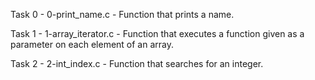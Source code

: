 Task 0 - 0-print_name.c - Function that prints a name.

Task 1 - 1-array_iterator.c - Function that executes a function given as a parameter on each element of an array.

Task 2 - 2-int_index.c - Function that searches for an integer. 
